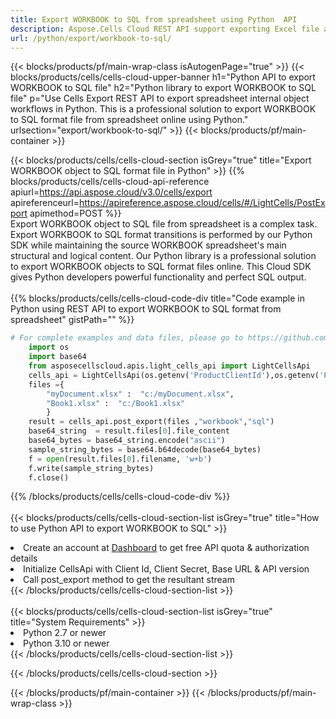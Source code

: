 ```yaml
---
title: Export WORKBOOK to SQL from spreadsheet using Python  API 
description: Aspose.Cells Cloud REST API support exporting Excel file and internal objects to kinds of format files. SDK support kinds of development languages. They include Android, C#, Go, Java, NodeJS, Perl, PHP, Python, Ruby, and swift. 
url: /python/export/workbook-to-sql/
---
```



{{< blocks/products/pf/main-wrap-class isAutogenPage="true" >}}
{{< blocks/products/cells/cells-cloud-upper-banner h1="Python API to export WORKBOOK to SQL file" h2="Python library to export WORKBOOK to SQL file" p="Use Cells Export REST API to export spreadsheet internal object workflows in Python. This is a professional solution to export WORKBOOK to SQL format file from spreadsheet online using Python." urlsection="export/workbook-to-sql/" >}}
{{< blocks/products/pf/main-container >}}

{{< blocks/products/cells/cells-cloud-section isGrey="true"  title="Export WORKBOOK object to SQL format file in Python" >}}
{{% blocks/products/cells/cells-cloud-api-reference  apiurl=https://api.aspose.cloud/v3.0/cells/export  apireferenceurl=https://apireference.aspose.cloud/cells/#/LightCells/PostExport  apimethod=POST %}}
<br/>
Export WORKBOOK object to SQL file from spreadsheet is a complex task. Export WORKBOOK to SQL format transitions is performed by our Python SDK while maintaining the source WORKBOOK spreadsheet's main structural and logical content. Our Python library is a professional solution to export WORKBOOK objects to SQL format files online. This Cloud SDK gives Python developers powerful functionality and perfect SQL output.
<br/>
<br/>
{{% blocks/products/cells/cells-cloud-code-div title="Code example in Python using REST API to export WORKBOOK to SQL format from spreadsheet" gistPath="" %}}
  
```python
# For complete examples and data files, please go to https://github.com/aspose-cells-cloud/aspose-cells-cloud-python/
    import os
    import base64
    from asposecellscloud.apis.light_cells_api import LightCellsApi
    cells_api = LightCellsApi(os.getenv('ProductClientId'),os.getenv('ProductClientSecret'))
    files ={ 
        "myDocument.xlsx" :  "c:/myDocument.xlsx",
        "Book1.xlsx" :  "c:/Book1.xlsx" 
        }
    result = cells_api.post_export(files ,"workbook","sql")
    base64_string  = result.files[0].file_content
    base64_bytes = base64_string.encode("ascii")
    sample_string_bytes = base64.b64decode(base64_bytes)
    f = open(result.files[0].filename, 'w+b')
    f.write(sample_string_bytes)
    f.close()    
```
   
{{% /blocks/products/cells/cells-cloud-code-div  %}}
<br/>
<br/>
{{< blocks/products/cells/cells-cloud-section-list isGrey="true"  title="How to use Python API to export  WORKBOOK to SQL" >}}
<li>Create an account at <a href="https://dashboard.aspose.cloud/">Dashboard</a> to get free API quota & authorization details</li>
<li>Initialize CellsApi with Client Id, Client Secret, Base URL & API version</li>
<li>Call post_export method to get the resultant stream</li>
{{< /blocks/products/cells/cells-cloud-section-list >}}
<br/>
<br/>
{{< blocks/products/cells/cells-cloud-section-list isGrey="true"  title="System Requirements" >}}
<li>Python 2.7 or newer</li>
<li>Python 3.10 or newer</li>
{{< /blocks/products/cells/cells-cloud-section-list >}}

{{< /blocks/products/cells/cells-cloud-section >}}

{{< /blocks/products/pf/main-container >}}
{{< /blocks/products/pf/main-wrap-class >}}
